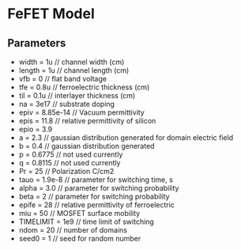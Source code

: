 # FeFET Model

## Parameters

- width = 1u // channel width (cm)
- length = 1u // channel length (cm)
- vfb = 0 // flat band voltage
- tfe = 0.8u // ferroelectric thickness (cm)
- til = 0.1u // interlayer thickness (cm)
- na = 3e17 // substrate doping
- epiv = 8.85e-14 // Vacuum permittivity
- epis = 11.8 // relative permittivity of silicon
- epio = 3.9
- a = 2.3 // gaussian distribution generated for domain electric field
- b = 0.4 // gaussian distribution generated
- p = 0.6775 // not used currently
- q = 0.8115 // not used currently
- Pr = 25 // Polarization C/cm2
- tauo = 1.9e-8 // parameter for switching time, s
- alpha = 3.0 // parameter for switching probability
- beta = 2 // parameter for switching probability
- epife = 28 // relative permittivity of ferroelectric
- miu = 50 // MOSFET surface mobility
- TIMELIMIT = 1e9 // time limit of switching
- ndom = 20 // number of domains
- seed0 = 1 // seed for random number
